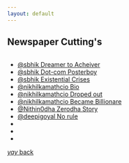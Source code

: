 ```yaml
---
layout: default
---
```


## Newspaper Cutting's

```newspaper cuttings of people i admire:{my hero's} you can take inspiration too
```

* [@sbhik Dreamer to Acheiver](https://www.indiatoday.in/magazine/supplement/story/20121008-money-sanjeev-bikhchandani-naukricom-iim-ahmedabad-759989-2012-09-28)
* [@sbhik Dot-com Posterboy](https://www.businesstoday.in/magazine/special/story/dotcoms-poster-boy-sanjeev-bikhchandani-12521-2007-12-23)
* [@sbhik Existential Crises](https://www.livemint.com/Opinion/qG4nJpk1YBbwzbqh9KlaDI/Existential-crises-help-you-arrive-at-your-life-goals.html)
* [@nikhilkamathcio Bio ](https://starsunfolded.com/nikhil-kamath/)
* [@nikhilkamathcio Droped out](https://www.dnaindia.com/business/photo-gallery-meet-nikhil-kamath-a-school-dropout-at-14-now-indias-youngest-billionaire-at-34-2886003)
* [@nikhilkamathcio Became Billionare](https://www.dnaindia.com/business/photo-gallery-meet-nikhil-kamath-a-school-dropout-at-14-now-indias-youngest-billionaire-at-34-2886003/worked-at-a-call-centre-2886006)
* [@Nithin0dha Zerodha Story](https://www.business-standard.com/article/beyond-business/startup-diaries-115050100813_1.html)
* [@deepigoyal No rule](https://yourstory.com/2020/02/quotes-zomato-deepinder-goyal/amp)
* []()
* []()
* 


[_yay_ back](https://srterm.github.io/srt/misc.html)
